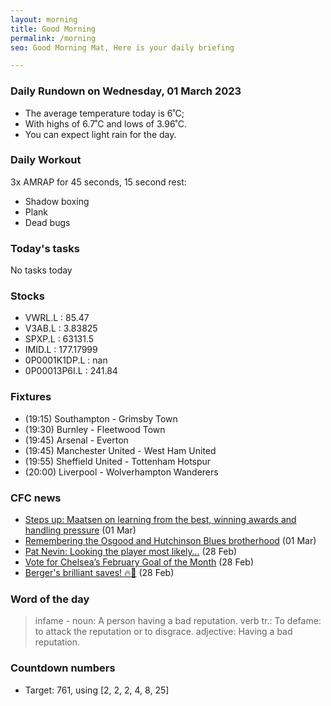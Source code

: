 ```yaml
---
layout: morning
title: Good Morning
permalink: /morning
seo: Good Morning Mat, Here is your daily briefing

---
```


<!-- weather_marker starts -->
### Daily Rundown on Wednesday, 01 March 2023

- The average temperature today is 6˚C;
- With highs of 6.7˚C and lows of 3.96˚C.
- You can expect light rain for the day.

<!-- weather_marker ends -->

### Daily Workout
<!-- workout_marker starts -->
3x AMRAP for 45 seconds, 15 second rest:

- Shadow boxing
- Plank
- Dead bugs

<!-- workout_marker ends -->

### Today's tasks
<!-- task_marker starts -->
No tasks today
<!-- task_marker ends -->

### Stocks

<!-- stocks_marker starts -->

- VWRL.L : 85.47
- V3AB.L : 3.83825
- SPXP.L : 63131.5
- IMID.L : 177.17999
- 0P0001K1DP.L : nan
- 0P00013P6I.L : 241.84

<!-- stocks_marker ends -->

### Fixtures

<!-- sports_marker starts -->

<ul>
<li>(19:15) Southampton - Grimsby Town</li>
<li>(19:30) Burnley - Fleetwood Town</li>
<li>(19:45) Arsenal - Everton</li>
<li>(19:45) Manchester United - West Ham United</li>
<li>(19:55) Sheffield United - Tottenham Hotspur</li>
<li>(20:00) Liverpool - Wolverhampton Wanderers</li>
</ul>

<!-- sports_marker ends -->

### CFC news

<!-- cfc_marker starts -->
- [Steps up: Maatsen on learning from the best, winning awards and handling pressure](https://chelseafc.com/en/news/article/steps-up-maatsen-on-learning-from-the-best-winning-awards-and-handling) (01 Mar)
- [Remembering the Osgood and Hutchinson Blues brotherhood](https://chelseafc.com/en/news/article/remembering-the-osgood-and-hutchinson-blues-brotherhood) (01 Mar)
- [Pat Nevin: Looking the player most likely…](https://chelseafc.com/en/news/article/pat-nevin-looking-the-player-most-likely) (28 Feb)
- [Vote for Chelsea’s February Goal of the Month](https://chelseafc.com/en/news/article/vote-for-chelseas-february-goal-of-the-month) (28 Feb)
- [Berger's brilliant saves! 🔥🧤](https://chelseafc.com/en/video/ann-katrin-bergers-brilliant-saves-name-her-player-of-the-match-280223) (28 Feb)

<!-- cfc_marker ends -->

### Word of the day
<!-- word_marker starts -->

 > infame - noun: A person having a bad reputation. verb tr.: To defame: to attack the reputation or to disgrace. adjective: Having a bad reputation.

<!-- word_marker ends -->

### Countdown numbers
<!-- game_marker starts -->

- Target: 761, using [2, 2, 2, 4, 8, 25]

<!-- game_marker ends -->
